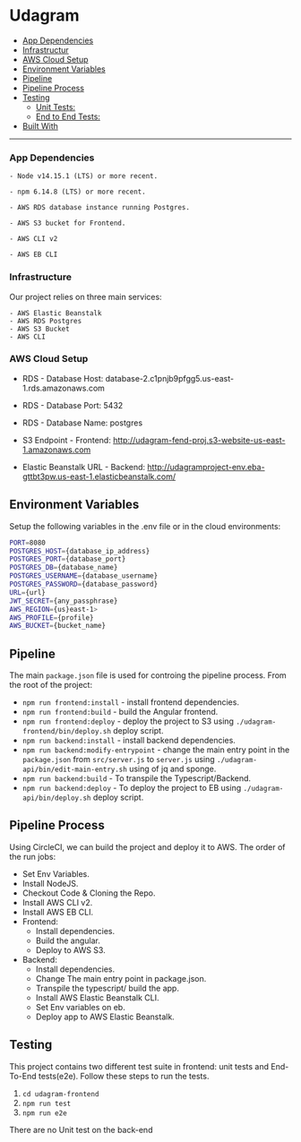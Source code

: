 # Udagram

- [App Dependencies](#app-dependencies)
- [Infrastructur](#infrastructur)
- [AWS Cloud Setup](#aws-cloud-setup)
- [Environment Variables](#environment-variables)
- [Pipeline](#pipeline)
- [Pipeline Process](#pipeline-process)
- [Testing](#testing)
  - [Unit Tests:](#unit-tests)
  - [End to End Tests:](#end-to-end-tests)
- [Built With](#built-with)

---

### App Dependencies

```
- Node v14.15.1 (LTS) or more recent.

- npm 6.14.8 (LTS) or more recent.

- AWS RDS database instance running Postgres.

- AWS S3 bucket for Frontend.

- AWS CLI v2

- AWS EB CLI
```

### Infrastructure
Our project relies on three main services: 
```
- AWS Elastic Beanstalk
- AWS RDS Postgres
- AWS S3 Bucket
- AWS CLI
```

### AWS Cloud Setup

- RDS - Database Host: database-2.c1pnjb9pfgg5.us-east-1.rds.amazonaws.com
- RDS - Database Port: 5432
- RDS - Database Name: postgres

- S3 Endpoint - Frontend: http://udagram-fend-proj.s3-website-us-east-1.amazonaws.com

- Elastic Beanstalk URL - Backend: http://udagramproject-env.eba-gttbt3pw.us-east-1.elasticbeanstalk.com/

## Environment Variables

Setup the following variables in the .env file or in the cloud environments:

```bash
PORT=8080
POSTGRES_HOST={database_ip_address}
POSTGRES_PORT={database_port}
POSTGRES_DB={database_name}
POSTGRES_USERNAME={database_username}
POSTGRES_PASSWORD={database_password}
URL={url}
JWT_SECRET={any_passphrase}
AWS_REGION={us}east-1>
AWS_PROFILE={profile}
AWS_BUCKET={bucket_name}
```

## Pipeline
The main `package.json` file is used for controing the pipeline process.
From the root of the project:

- `npm run frontend:install` - install frontend dependencies.
- `npm run frontend:build` - build the Angular frontend.
- `npm run frontend:deploy` - deploy the project to S3 using `./udagram-frontend/bin/deploy.sh` deploy script.
- `npm run backend:install` - install backend dependencies.
- `npm run backend:modify-entrypoint` - change the main entry point in the `package.json` from `src/server.js` to `server.js` using `./udagram-api/bin/edit-main-entry.sh` using of jq and sponge.
- `npm run backend:build` - To transpile the Typescript/Backend.
- `npm run backend:deploy` - To deploy the project to EB using `./udagram-api/bin/deploy.sh` deploy script.

## Pipeline Process
Using CircleCI, we can build the project and deploy it to AWS.
The order of the run jobs:

- Set Env Variables.
- Install NodeJS.
- Checkout Code & Cloning the Repo.
- Install AWS CLI v2.
- Install AWS EB CLI.
- Frontend:
  - Install dependencies.
  - Build the angular.
  - Deploy to AWS S3.
- Backend:
  - Install dependencies.
  - Change The main entry point in package.json.
  - Transpile the typescript/ build the app.
  - Install AWS Elastic Beanstalk CLI.
  - Set Env variables on eb. 
  - Deploy app to AWS Elastic Beanstalk.

## Testing

This project contains two different test suite in frontend: unit tests and End-To-End tests(e2e). Follow these steps to run the tests.

1. `cd udagram-frontend`
2. `npm run test`
3. `npm run e2e`

There are no Unit test on the back-end
